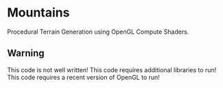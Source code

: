 # Mountains
Procedural Terrain Generation using OpenGL Compute Shaders.

## Warning
This code is not well written!
This code requires additional libraries to run!
This code requires a recent version of OpenGL to run!



